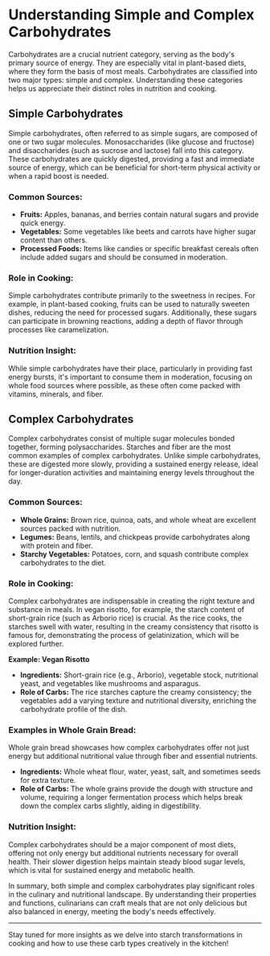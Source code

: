 
# Understanding Simple and Complex Carbohydrates

Carbohydrates are a crucial nutrient category, serving as the body's primary source of energy. They are especially vital in plant-based diets, where they form the basis of most meals. Carbohydrates are classified into two major types: simple and complex. Understanding these categories helps us appreciate their distinct roles in nutrition and cooking.

## Simple Carbohydrates

Simple carbohydrates, often referred to as simple sugars, are composed of one or two sugar molecules. Monosaccharides (like glucose and fructose) and disaccharides (such as sucrose and lactose) fall into this category. These carbohydrates are quickly digested, providing a fast and immediate source of energy, which can be beneficial for short-term physical activity or when a rapid boost is needed.

### Common Sources:
- **Fruits:** Apples, bananas, and berries contain natural sugars and provide quick energy.
- **Vegetables:** Some vegetables like beets and carrots have higher sugar content than others.
- **Processed Foods:** Items like candies or specific breakfast cereals often include added sugars and should be consumed in moderation.

### Role in Cooking:
Simple carbohydrates contribute primarily to the sweetness in recipes. For example, in plant-based cooking, fruits can be used to naturally sweeten dishes, reducing the need for processed sugars. Additionally, these sugars can participate in browning reactions, adding a depth of flavor through processes like caramelization.

### Nutrition Insight:
While simple carbohydrates have their place, particularly in providing fast energy bursts, it's important to consume them in moderation, focusing on whole food sources where possible, as these often come packed with vitamins, minerals, and fiber.

## Complex Carbohydrates

Complex carbohydrates consist of multiple sugar molecules bonded together, forming polysaccharides. Starches and fiber are the most common examples of complex carbohydrates. Unlike simple carbohydrates, these are digested more slowly, providing a sustained energy release, ideal for longer-duration activities and maintaining energy levels throughout the day.

### Common Sources:
- **Whole Grains:** Brown rice, quinoa, oats, and whole wheat are excellent sources packed with nutrition.
- **Legumes:** Beans, lentils, and chickpeas provide carbohydrates along with protein and fiber.
- **Starchy Vegetables:** Potatoes, corn, and squash contribute complex carbohydrates to the diet.

### Role in Cooking:
Complex carbohydrates are indispensable in creating the right texture and substance in meals. In vegan risotto, for example, the starch content of short-grain rice (such as Arborio rice) is crucial. As the rice cooks, the starches swell with water, resulting in the creamy consistency that risotto is famous for, demonstrating the process of gelatinization, which will be explored further.

**Example: Vegan Risotto**
- **Ingredients:** Short-grain rice (e.g., Arborio), vegetable stock, nutritional yeast, and vegetables like mushrooms and asparagus.
- **Role of Carbs:** The rice starches capture the creamy consistency; the vegetables add a varying texture and nutritional diversity, enriching the carbohydrate profile of the dish.

### Examples in Whole Grain Bread:
Whole grain bread showcases how complex carbohydrates offer not just energy but additional nutritional value through fiber and essential nutrients.
- **Ingredients:** Whole wheat flour, water, yeast, salt, and sometimes seeds for extra texture.
- **Role of Carbs:** The whole grains provide the dough with structure and volume, requiring a longer fermentation process which helps break down the complex carbs slightly, aiding in digestibility.

### Nutrition Insight:
Complex carbohydrates should be a major component of most diets, offering not only energy but additional nutrients necessary for overall health. Their slower digestion helps maintain steady blood sugar levels, which is vital for sustained energy and metabolic health.

In summary, both simple and complex carbohydrates play significant roles in the culinary and nutritional landscape. By understanding their properties and functions, culinarians can craft meals that are not only delicious but also balanced in energy, meeting the body's needs effectively.
  
---  

Stay tuned for more insights as we delve into starch transformations in cooking and how to use these carb types creatively in the kitchen!  
